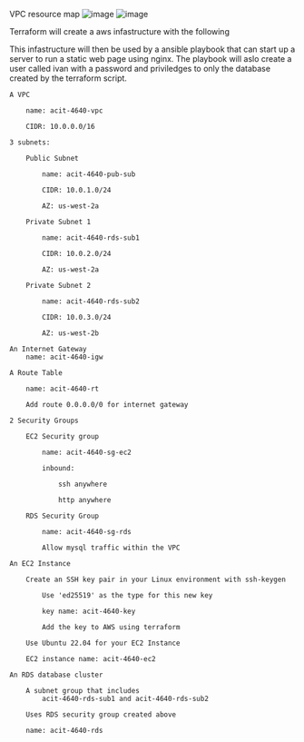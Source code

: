 VPC resource map
![image](https://user-images.githubusercontent.com/50000851/226459643-79998f48-a3d1-4ffc-bd90-94d0ec2211ee.png)
![image](https://user-images.githubusercontent.com/50000851/226459931-8bae5f63-580c-42a7-8269-e7ea83e20051.png)


Terraform will create a aws infastructure with the following

This infastructure will then be used by a ansible playbook that can start up a server to run a static web page using nginx. 
The playbook will aslo create a user called ivan with a password and priviledges to only the database created by the terraform script.

    A VPC

        name: acit-4640-vpc

        CIDR: 10.0.0.0/16

    3 subnets:

        Public Subnet

            name: acit-4640-pub-sub

            CIDR: 10.0.1.0/24

            AZ: us-west-2a

        Private Subnet 1

            name: acit-4640-rds-sub1

            CIDR: 10.0.2.0/24

            AZ: us-west-2a

        Private Subnet 2

            name: acit-4640-rds-sub2

            CIDR: 10.0.3.0/24

            AZ: us-west-2b

    An Internet Gateway
        name: acit-4640-igw

    A Route Table

        name: acit-4640-rt

        Add route 0.0.0.0/0 for internet gateway

    2 Security Groups

        EC2 Security group

            name: acit-4640-sg-ec2

            inbound:

                ssh anywhere

                http anywhere

        RDS Security Group

            name: acit-4640-sg-rds

            Allow mysql traffic within the VPC

    An EC2 Instance

        Create an SSH key pair in your Linux environment with ssh-keygen

            Use 'ed25519' as the type for this new key

            key name: acit-4640-key

            Add the key to AWS using terraform

        Use Ubuntu 22.04 for your EC2 Instance

        EC2 instance name: acit-4640-ec2

    An RDS database cluster

        A subnet group that includes
            acit-4640-rds-sub1 and acit-4640-rds-sub2

        Uses RDS security group created above

        name: acit-4640-rds
